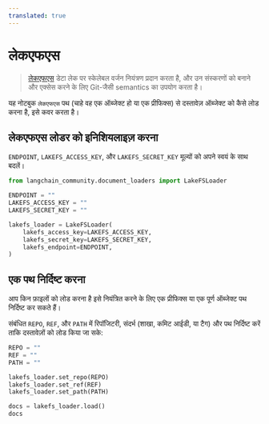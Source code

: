 ```yaml
---
translated: true
---
```


# लेकएफएस

>[लेकएफएस](https://docs.lakefs.io/) डेटा लेक पर स्केलेबल वर्जन नियंत्रण प्रदान करता है, और उन संस्करणों को बनाने और एक्सेस करने के लिए Git-जैसी semantics का उपयोग करता है।

यह नोटबुक `लेकएफएस` पथ (चाहे वह एक ऑब्जेक्ट हो या एक प्रीफिक्स) से दस्तावेज़ ऑब्जेक्ट को कैसे लोड करना है, इसे कवर करता है।

## लेकएफएस लोडर को इनिशियलाइज़ करना

`ENDPOINT`, `LAKEFS_ACCESS_KEY`, और `LAKEFS_SECRET_KEY` मूल्यों को अपने स्वयं के साथ बदलें।

```python
from langchain_community.document_loaders import LakeFSLoader
```

```python
ENDPOINT = ""
LAKEFS_ACCESS_KEY = ""
LAKEFS_SECRET_KEY = ""

lakefs_loader = LakeFSLoader(
    lakefs_access_key=LAKEFS_ACCESS_KEY,
    lakefs_secret_key=LAKEFS_SECRET_KEY,
    lakefs_endpoint=ENDPOINT,
)
```

## एक पथ निर्दिष्ट करना

आप किन फ़ाइलों को लोड करना है इसे नियंत्रित करने के लिए एक प्रीफिक्स या एक पूर्ण ऑब्जेक्ट पथ निर्दिष्ट कर सकते हैं।

संबंधित `REPO`, `REF`, और `PATH` में रिपॉजिटरी, संदर्भ (शाखा, कमिट आईडी, या टैग) और पथ निर्दिष्ट करें ताकि दस्तावेज़ों को लोड किया जा सके:

```python
REPO = ""
REF = ""
PATH = ""

lakefs_loader.set_repo(REPO)
lakefs_loader.set_ref(REF)
lakefs_loader.set_path(PATH)

docs = lakefs_loader.load()
docs
```
